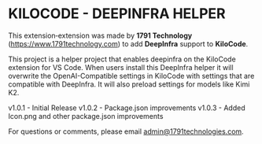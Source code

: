 # KILOCODE - DEEPINFRA HELPER

This extension‑extension was made by **1791 Technology** (https://www.1791technology.com) to add **DeepInfra** support to **KiloCode**.

This project is a helper project that enables deepinfra on the KiloCode extension for VS Code. When users install this DeepInfra helper it will overwrite the OpenAI-Compatible settings in KiloCode with settings that are compatible with DeepInfra. It will also preload settings for models like Kimi K2. 

v1.0.1 - Initial Release
v1.0.2 - Package.json improvements
v1.0.3 - Added Icon.png and other package.json improvements

For questions or comments, please email [admin@1791technologies.com](mailto:admin@1791technologies.com).
